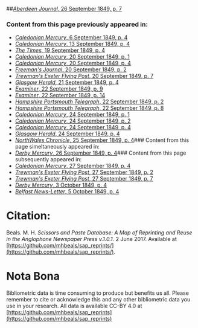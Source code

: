 ##[*Aberdeen Journal*, 26 September 1849, p. 7](https://mhbeals.github.io/sap_html/Aberdeen-Journal/Aberdeen-Journal-26-September-1849-p-7)

### Content from this page previously appeared in:
+ [*Caledonian Mercury*, 6 September 1849, p. 4](https://mhbeals.github.io/sap_html/Caledonian-Mercury/Caledonian-Mercury-6-September-1849-p-4)
+ [*Caledonian Mercury*, 13 September 1849, p. 4](https://mhbeals.github.io/sap_html/Caledonian-Mercury/Caledonian-Mercury-13-September-1849-p-4)
+ [*The Times*, 19 September 1849, p. 4](https://mhbeals.github.io/sap_html/The-Times/The-Times-19-September-1849-p-4)
+ [*Caledonian Mercury*, 20 September 1849, p. 1](https://mhbeals.github.io/sap_html/Caledonian-Mercury/Caledonian-Mercury-20-September-1849-p-1)
+ [*Caledonian Mercury*, 20 September 1849, p. 4](https://mhbeals.github.io/sap_html/Caledonian-Mercury/Caledonian-Mercury-20-September-1849-p-4)
+ [*Freeman's Journal*, 20 September 1849, p. 2](https://mhbeals.github.io/sap_html/Freeman's-Journal/Freeman's-Journal-20-September-1849-p-2)
+ [*Trewman's Exeter Flying Post*, 20 September 1849, p. 7](https://mhbeals.github.io/sap_html/Trewman's-Exeter-Flying-Post/Trewman's-Exeter-Flying-Post-20-September-1849-p-7)
+ [*Glasgow Herald*, 21 September 1849, p. 4](https://mhbeals.github.io/sap_html/Glasgow-Herald/Glasgow-Herald-21-September-1849-p-4)
+ [*Examiner*, 22 September 1849, p. 9](https://mhbeals.github.io/sap_html/Examiner/Examiner-22-September-1849-p-9)
+ [*Examiner*, 22 September 1849, p. 14](https://mhbeals.github.io/sap_html/Examiner/Examiner-22-September-1849-p-14)
+ [*Hampshire Portsmouth Telegraph*, 22 September 1849, p. 2](https://mhbeals.github.io/sap_html/Hampshire-Portsmouth-Telegraph/Hampshire-Portsmouth-Telegraph-22-September-1849-p-2)
+ [*Hampshire Portsmouth Telegraph*, 22 September 1849, p. 8](https://mhbeals.github.io/sap_html/Hampshire-Portsmouth-Telegraph/Hampshire-Portsmouth-Telegraph-22-September-1849-p-8)
+ [*Caledonian Mercury*, 24 September 1849, p. 1](https://mhbeals.github.io/sap_html/Caledonian-Mercury/Caledonian-Mercury-24-September-1849-p-1)
+ [*Caledonian Mercury*, 24 September 1849, p. 2](https://mhbeals.github.io/sap_html/Caledonian-Mercury/Caledonian-Mercury-24-September-1849-p-2)
+ [*Caledonian Mercury*, 24 September 1849, p. 4](https://mhbeals.github.io/sap_html/Caledonian-Mercury/Caledonian-Mercury-24-September-1849-p-4)
+ [*Glasgow Herald*, 24 September 1849, p. 4](https://mhbeals.github.io/sap_html/Glasgow-Herald/Glasgow-Herald-24-September-1849-p-4)
+ [*NorthWales Chronicle*, 25 September 1849, p. 4](https://mhbeals.github.io/sap_html/NorthWales-Chronicle/NorthWales-Chronicle-25-September-1849-p-4)### Content from this page simeltaneously appeared in:
+ [*Derby Mercury*, 26 September 1849, p. 4](https://mhbeals.github.io/sap_html/Derby-Mercury/Derby-Mercury-26-September-1849-p-4)### Content from this page subsequently appeared in:
+ [*Caledonian Mercury*, 27 September 1849, p. 4](https://mhbeals.github.io/sap_html/Caledonian-Mercury/Caledonian-Mercury-27-September-1849-p-4)
+ [*Trewman's Exeter Flying Post*, 27 September 1849, p. 2](https://mhbeals.github.io/sap_html/Trewman's-Exeter-Flying-Post/Trewman's-Exeter-Flying-Post-27-September-1849-p-2)
+ [*Trewman's Exeter Flying Post*, 27 September 1849, p. 7](https://mhbeals.github.io/sap_html/Trewman's-Exeter-Flying-Post/Trewman's-Exeter-Flying-Post-27-September-1849-p-7)
+ [*Derby Mercury*, 3 October 1849, p. 4](https://mhbeals.github.io/sap_html/Derby-Mercury/Derby-Mercury-3-October-1849-p-4)
+ [*Belfast News-Letter*, 5 October 1849, p. 4](https://mhbeals.github.io/sap_html/Belfast-News-Letter/Belfast-News-Letter-5-October-1849-p-4)
                    
# Citation: 

Beals. M. H. *Scissors and Paste Database: A Map of Reprinting and Reuse in the Anglophone Newspaper Press v.1.0.1.* 2 June 2017. Available at [https://github.com/mhbeals/sap_reprints/](https://github.com/mhbeals/sap_reprints/). 
                    
# Nota Bona

Bibliometric data is time consuming to produce but benefits us all. Please remember to cite or acknowledge this and any other bibliometric data you use in your research. All data is available CC-BY 4.0 at [https://github.com/mhbeals/sap_reprints](https://github.com/mhbeals/sap_reprints)